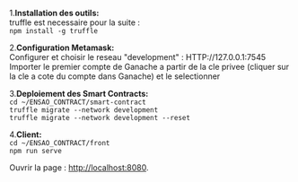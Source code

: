 1.**Installation des outils:**  
    truffle est necessaire pour la suite :  
    `npm install -g truffle`
  
  
2.**Configuration Metamask:**  
    Configurer et choisir le reseau "development" : HTTP://127.0.0.1:7545  
    Importer le premier compte de Ganache a partir de la cle privee (cliquer sur la cle a cote du compte dans Ganache) et le selectionner  
  
  
3.**Deploiement des Smart Contracts:**  
`cd ~/ENSAO_CONTRACT/smart-contract`  
`truffle migrate --network development`  
`truffle migrate --network development --reset`  
  
  
4.**Client:**  
`cd ~/ENSAO_CONTRACT/front`  
`npm run serve`  
    
Ouvrir la page : [http://localhost:8080](http://localhost:8080).  
